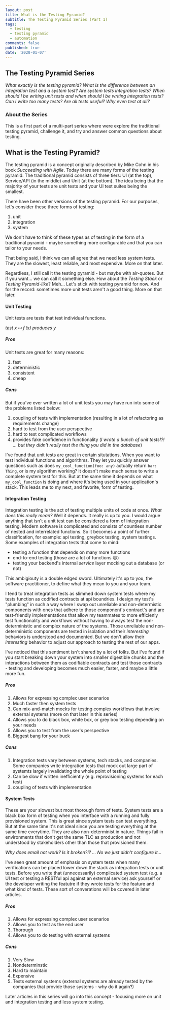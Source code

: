 ```yaml
---
layout: post
title: What is the Testing Pyramid?
subtitle: The Testing Pyramid Series (Part 1)
tags:
  - testing
  - testing pyramid
  - automation
comments: false
published: true
date: '2020-01-07'
---
```


## The Testing Pyramid Series
_What exactly is the testing pyramid? What is the difference between an integration test and a system test? Are system tests integration tests? When should I be writing unit tests and when should I be writing integration tests? Can I write too many tests? Are all tests useful? Why even test at all?_ 

### About the Series

This is a first part of a multi-part series where were explore the traditional testing pyramid, challenge it, and try and answer common questions about testing. 

## What is the Testing Pyramid?

The testing pyramid is a concept originally described by Mike Cohn in his book _Succeeding with Agile_. Today there are many forms of the testing pyramid. The traditional pyramid consists of three tiers: UI (at the top), Service/API (in the middle) and Unit (at the bottom). The idea being that the majority of your tests are unit tests and your UI test suites being the smallest. 

There have been other versions of the testing pyramid. For our purposes, let's consider these three forms of testing: 
1. unit
1. integration
1. system 

We don't have to think of these types as of testing in the form of a traditional pyramid - maybe something more configurable and that you can tailor to your needs. 

That being said, I think we can all agree that we need less system tests. They are the slowest, least reliable, and most expensive. More on that later. 

Regardless, I still call it the testing pyramid - but maybe with air-quotes. But if you want... we can call it something else. How about the _Testing Stack_ or _Testing Pyramid-like_? Meh... Let's stick with testing pyramid for now. And for the record: sometimes more unit tests aren't a good thing. More on that later.

#### Unit Testing
Unit tests are tests that test individual functions. 

_test x ↦ f (x) produces y_

##### Pros

Unit tests are great for many reasons:

1. fast
1. deterministic
1. consistent 
1. cheap

##### Cons
But if you've ever written a lot of unit tests you may have run into some of the problems listed below:

1. coupling of tests with implementation (resulting in a lot of refactoring as requirements change)
1. hard to test from the user perspective
1. hard to test complicated workflows
1. provides fake confidence in functionality (_I wrote a bunch of unit tests!?! ... but they didn't really test the thing you did in the database_)

I've found that unit tests are great in certain situtations. When you want to test individual functions and algorithms. They let you quickly answer questions such as does `my_cool_function(foo: any)` actually return `bar: Thing`, or is my algorithm working? It doesn't make much sense to write a complete system test for this. But at the same time it depends on what `my_cool_function` is doing and where it's being used in your application's stack. This leads me to my next, and favorite, form of testing.

#### Integration Testing

Integration testing is the act of testing multiple units of code at once. _What does this really mean?_ Well it depends. It really is up to you. I would argue anything that isn't a unit test can be considered a form of integration testing. Modern software is complicated and consists of countless number of nested and interrelated functions. So it becomes a point of further classification, for example: api testing, greybox testing, system testings. Some examples of integration tests that come to mind:

* testing a function that depends on many more functions
* end-to-end testing (those are a lot of functions 😄)
* testing your backend's internal _service_ layer mocking out a database (or not) 

This ambigiouty is a double edged sword. Ultimately it's up to you, the software practitioner, to define what they mean to you and your team. 

I tend to treat integration tests as slimmed down system tests where my tests function as codified contracts at api boundries. I design my test's "plumbing" in such a way where I swap out unreliable and non-determistic components with ones that adhere to those component's contract's and are test-friendly implementations that allow my teammates to more efficienly test functionality and workflows without having to always test the non-deterministic and complex nature of the systems. Those unreliable and non-deterministic components are tested in isolation and their _interesting_ behaviors is understood and documented. But we don't allow their _interesting_ behavior to adjust our approach to testing the rest of our apps.

I've noticed that this sentiment isn't shared by a lot of folks. But I've found if you start breaking down your system into smaller digestible chunks and the interactions between them as codifiable contracts and test those contracts - testing and developing becomes much easier, faster, and maybe a little more fun.

##### Pros
1. Allows for expressing complex user scenarios
1. Much faster then system tests
1. Can mix-and-match mocks for testing complex workflows that involve external systems (more on that later in this series)
1. Allows you to do black box, white box, or grey box testing depending on your needs
1. Allows you to test from the user's perspective
1. Biggest bang for your buck

##### Cons
1. Integration tests vary between systems, tech stacks, and companies. Some companies write integration tests that mock out large part of systemts largely invalidating the whole point of testing
1. Can be slow if written inefficiently (e.g. reprovisioning systems for each test)
1. coupling of tests with implementation

#### System Tests

These are your slowest but most thorough form of tests. System tests are a black box form of testing when you interface with a running and fully provisioned system. This is great since system tests can test everything. But at the same time it's not ideal since you are testing everything at the same time everytime. They are also non-determinist in nature. Things fail in environments that don't get the same TLC as production and not understood by stakeholders other than those that provisioned them. 

_Why does email not work? Is it broken?!? ... No we just didn't configure it..._

I've seen great amount of emphasis on system tests when many verifications can be placed lower down the stack as integration tests or unit tests. Before you write that (unnecessarily) complicated system test (e.g. a UI test or testing a RESTful api against an external service) ask yourself or the developer writing the featutre if they wrote tests for the feature and what kind of tests. These sort of converations will be covered in later articles.

##### Pros
1. Allows for expressing complex user scenarios
1. Allows you to test as the end user
1. Thorough
1. Allows you to do testing with external systems 

##### Cons
1. Very Slow 
1. Nondeterminstic
1. Hard to maintain
1. Expensive
1. Tests external systems (external systems are already tested by the companies that provide those systems - why do it again?)

Later articles in this series will go into this concept - focusing more on unit and integration testing and less system testing.
